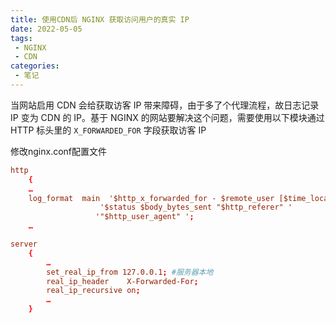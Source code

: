 ```yaml
---
title: 使用CDN后 NGINX 获取访问用户的真实 IP
date: 2022-05-05
tags:
 - NGINX
 - CDN
categories: 
 - 笔记
---
```


当网站启用 CDN 会给获取访客 IP 带来障碍，由于多了个代理流程，故日志记录 IP 变为 CDN 的 IP。基于 NGINX 的网站要解决这个问题，需要使用以下模块通过 HTTP 标头里的 `X_FORWARDED_FOR` 字段获取访客 IP

修改nginx.conf配置文件

```conf {4,5,6}
http
    {
    …
    log_format  main  '$http_x_forwarded_for - $remote_user [$time_local] "$request" ' 
                    '$status $body_bytes_sent "$http_referer" ' 
                   '"$http_user_agent" ';
    …        
```

```conf {4,5,6}
server
    {
        …
        set_real_ip_from 127.0.0.1; #服务器本地
        real_ip_header    X-Forwarded-For;
        real_ip_recursive on;
        …
    }
```

<!--
https://cloud.tencent.com/developer/article/1050223
-->